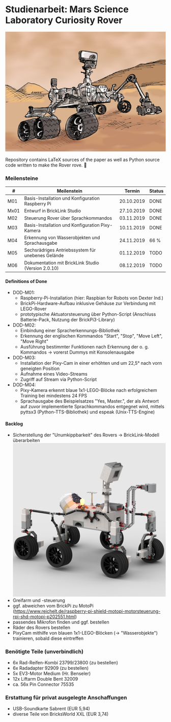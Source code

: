 
# Studienarbeit: Mars Science Laboratory Curiosity Rover

![alt text](Images/mars_rover.jpg "Mars Rover")

Repository contains LaTeX sources of the paper as well as Python source code written to make the Rover rove. :rocket:

### Meilensteine

| # | Meilenstein | Termin | Status |
| --- | --- | --- | --- |
| M01 | Basis-Installation und Konfiguration Raspberry Pi | 20.10.2019 | DONE |
| Mx01 | Entwurf in BrickLink Studio | 27.10.2019 | DONE |
| M02 | Steuerung Rover über Sprachkommandos | 03.11.2019 | DONE |
| M03 | Basis-Installation und Konfiguration Pixy-Kamera | 10.11.2019 | DONE |
| M04 | Erkennung von Wasserobjekten und Sprachausgabe | 24.11.2019 | 66 % |
| M05 | Sechsrädriges Antriebssystem für unebenes Gelände | 01.12.2019 | TODO |
| M06 | Dokumentation mit BrickLink Studio (Version 2.0.10) | 08.12.2019 | TODO |

#### Definitions of Done
- DOD-M01: 
  - Raspberry-Pi-Installation (hier: Raspbian for Robots von Dexter Ind.)
  - BrickPi-Hardware-Aufbau inklusive Gehäuse zur Verbindung mit LEGO-Rover
  - prototypische Aktuatorsteuerung über Python-Script (Anschluss Batterie-Pack, Nutzung der BrickPi3-Library)
- DOD-M02:
  - Einbindung einer Spracherkennungs-Bibliothek
  - Erkennung der englischen Kommandos "Start", "Stop", "Move Left", "Move Right"
  - Ausführung bestimmter Funktionen nach Erkennung der o. g. Kommandos -> vorerst Dummys mit Konsolenausgabe
- DOD-M03:
  - Installation der Pixy-Cam in einer erhöhten und um 22,5° nach vorn geneigten Position
  - Aufnahme eines Video-Streams
  - Zugriff auf Stream via Python-Script
- DOD-M04:
  - Pixy-Kamera erkennt blaue 1x1-LEGO-Blöcke nach erfolgreichem Training bei mindestens 24 FPS
  - Sprachausgabe des Beispielsatzes "Yes, Master.", der als Antwort auf zuvor implementierte Sprachkommandos entgegnet wird, mittels pyttsx3 (Python-TTS-Bibliothek) und espeak (Unix-TTS-Engine)

#### Backlog
- Sicherstellung der "Unumkippbarkeit" des Rovers -> BrickLink-Modell überarbeiten
![alt text](Images/Mars_Rover_Updated.png "Mars Rover Curiosity")
- Greifarm und -steuerung 
- ggf. abweichen vom BrickPi zu MotoPi (https://www.reichelt.de/raspberry-pi-shield-motopi-motorsteuerung-rpi-shd-motopi-p202551.html)
- passendes Mikrofon finden und ggf. bestellen
- Räder des Rovers bestellen
- PixyCam mithilfe von blauen 1x1-LEGO-Blöcken (-> "Wasserobjekte") trainieren, sobald diese eintreffen

### Benötigte Teile (unverbindlich)
- 6x Rad-Reifen-Kombi 23799/23800 (zu bestellen)
- 6x Radadapter 92909 (zu bestellen)
- 5x EV3-Motor Medium (Hr. Benseler)
- 12x Liftarm Double Bent 32009
- ca. 56x Pin Connector 75535

### Erstattung für privat ausgelegte Anschaffungen
- USB-Soundkarte Sabrent (EUR 5,94)
- diverse Teile von BricksWorld XXL (EUR 3,74)
